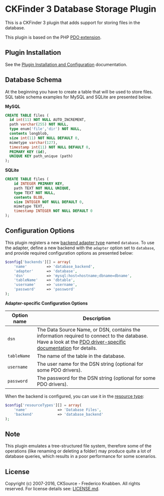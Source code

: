 # CKFinder 3 Database Storage Plugin

This is a CKFinder 3 plugin that adds support for storing files in the database.

This plugin is based on the PHP [PDO extension](http://php.net/manual/en/book.pdo.php).

## Plugin Installation

See the [Plugin Installation and Configuration](https://ckeditor.com/docs/ckfinder/ckfinder3-php/plugins.html#plugins_installation_and_configuration) documentation.

## Database Schema

At the beginning you have to create a table that will be used to store files. SQL table schema examples for MySQL and SQLite are presented below.

**MySQL**

```sql
CREATE TABLE files (
  id int(11) NOT NULL AUTO_INCREMENT,
  path varchar(255) NOT NULL,
  type enum('file','dir') NOT NULL,
  contents longblob,
  size int(11) NOT NULL DEFAULT 0,
  mimetype varchar(127),
  timestamp int(11) NOT NULL DEFAULT 0,
  PRIMARY KEY (id),
  UNIQUE KEY path_unique (path)
);
```

**SQLite**

```sql
CREATE TABLE files (
    id INTEGER PRIMARY KEY,
    path TEXT NOT NULL UNIQUE,
    type TEXT NOT NULL,
    contents BLOB,
    size INTEGER NOT NULL DEFAULT 0,
    mimetype TEXT,
    timestamp INTEGER NOT NULL DEFAULT 0
);
```

## Configuration Options

This plugin registers a new [backend adapter type](https://ckeditor.com/docs/ckfinder/ckfinder3-php/configuration.html#configuration_options_backends) named `database`. To use the adapter, define a new backend with
the `adapter` option set to `database`, and provide required configuration options as presented below:

```php
$config['backends'][] = array(
    'name'         => 'database_backend',
    'adapter'      => 'database',
    'dsn'          => 'mysql:host=hostname;dbname=dbname',
    'tableName'    => 'dbtable',
    'username'     => 'username',
    'password'     => 'password'
);
```

**Adapter-specific Configuration Options**

| Option name | Description |
|-------------|-------------|
| `dsn`       | The Data Source Name, or DSN, contains the information required to connect to the database. Have a look at the [PDO driver-specific documentation](http://php.net/manual/en/pdo.drivers.php) for details. |
| `tableName` | The name of the table in the database. |
| `username`  | The user name for the DSN string (optional for some PDO drivers). |
| `password`  | The password for the DSN string (optional for some PDO drivers). |

When the backend is configured, you can use it in the [resource type](https://ckeditor.com/docs/ckfinder/ckfinder3-php/configuration.html#configuration_options_resourceTypes):

```php
$config['resourceTypes'][] = array(
    'name'              => 'Database Files',
    'backend'           => 'database_backend'
);
```

## Note

This plugin emulates a tree-structured file system, therefore some of the operations (like renaming or deleting a folder)
may produce quite a lot of database queries, which results in a poor performance for some scenarios.

## License

Copyright (c) 2007-2016, CKSource - Frederico Knabben. All rights reserved.
For license details see: [LICENSE.md](https://github.com/ckfinder/ckfinder-plugin-database-adapter-php/blob/master/LICENSE.md).
